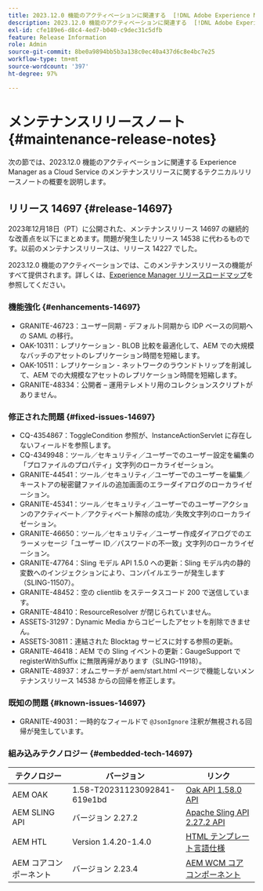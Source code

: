 ```yaml
---
title: 2023.12.0 機能のアクティベーションに関連する  [!DNL Adobe Experience Manager]  as a Cloud Service のメンテナンスリリースノート。
description: 2023.12.0 機能のアクティベーションに関連する  [!DNL Adobe Experience Manager]  as a Cloud Service のメンテナンスリリースノート。
exl-id: cfe189e6-d8c4-4ed7-b040-c9dec31c5dfb
feature: Release Information
role: Admin
source-git-commit: 8be0a9894bb5b3a138c0ec40a437d6c8e4bc7e25
workflow-type: tm+mt
source-wordcount: '397'
ht-degree: 97%

---
```


# メンテナンスリリースノート {#maintenance-release-notes}

次の節では、2023.12.0 機能のアクティベーションに関連する Experience Manager as a Cloud Service のメンテナンスリリースに関するテクニカルリリースノートの概要を説明します。

## リリース 14697 {#release-14697}

2023年12月18日（PT）に公開された、メンテナンスリリース 14697 の継続的な改善点を以下にまとめます。問題が発生したリリース 14538 に代わるものです。以前のメンテナンスリリースは、リリース 14227 でした。

2023.12.0 機能のアクティベーションでは、このメンテナンスリリースの機能がすべて提供されます。詳しくは、[Experience Manager リリースロードマップ](https://experienceleague.adobe.com/docs/experience-manager-release-information/aem-release-updates/update-releases-roadmap.html?lang=ja)を参照してください。

### 機能強化 {#enhancements-14697}

* GRANITE-46723：ユーザー同期 - デフォルト同期から IDP ベースの同期への SAML の移行。
* OAK-10311：レプリケーション - BLOB 比較を最適化して、AEM での大規模なバッチのアセットのレプリケーション時間を短縮します。
* OAK-10511：レプリケーション - ネットワークのラウンドトリップを削減して、AEM での大規模なアセットのレプリケーション時間を短縮します。
* GRANITE-48334：公開者 – 運用テレメトリ用のコレクションスクリプトがありません。

### 修正された問題 {#fixed-issues-14697}

* CQ-4354867：ToggleCondition 参照が、InstanceActionServlet に存在しないフィールドを参照します。
* CQ-4349948：ツール／セキュリティ／ユーザーでのユーザー設定を編集の「プロファイルのプロパティ」文字列のローカライゼーション。
* GRANITE-44541：ツール／セキュリティ／ユーザーでのユーザーを編集／キーストアの秘密鍵ファイルの追加画面のエラーダイアログのローカライゼーション。
* GRANITE-45341：ツール／セキュリティ／ユーザーでのユーザーアクションのアクティベート／アクティベート解除の成功／失敗文字列のローカライゼーション。
* GRANITE-46650：ツール／セキュリティ／ユーザー作成ダイアログでのエラーメッセージ「ユーザー ID／パスワードの不一致」文字列のローカライゼーション。
* GRANITE-47764：Sling モデル API 1.5.0 への更新：Sling モデル内の静的変数へのインジェクションにより、コンパイルエラーが発生します（SLING-11507）。
* GRANITE-48452：空の clientlib をステータスコード 200 で送信しています。
* GRANITE-48410：ResourceResolver が閉じられていません。
* ASSETS-31297：Dynamic Media からコピーしたアセットを削除できません。
* ASSETS-30811：連結された Blocktag サービスに対する参照の更新。
* GRANITE-46418：AEM での Sling イベントの更新：GaugeSupport で registerWithSuffix に無限再帰があります（SLING-11918）。
* GRANITE-48937：オムニサーチが aem/start.html ページで機能しないメンテナンスリリース 14538 からの回帰を修正します。

### 既知の問題 {#known-issues-14697}

* GRANITE-49031：一時的なフィールドで `@JsonIgnore` 注釈が無視される回帰が発生しています。

### 組み込みテクノロジー {#embedded-tech-14697}

| テクノロジー | バージョン | リンク |
|---|---|---|
| AEM OAK | 1.58-T20231123092841-619e1bd | [Oak API 1.58.0 API](https://www.javadoc.io/doc/org.apache.jackrabbit/oak-api/1.58.0/index.html) |
| AEM SLING API | バージョン 2.27.2 | [Apache Sling API 2.27.2 API](https://www.javadoc.io/doc/org.apache.sling/org.apache.sling.api/latest/index.html) |
| AEM HTL | Version 1.4.20-1.4.0 | [HTML テンプレート言語仕様](https://github.com/adobe/htl-spec) |
| AEM コアコンポーネント | バージョン 2.23.4 | [AEM WCM コアコンポーネント](https://github.com/adobe/aem-core-wcm-components) |

